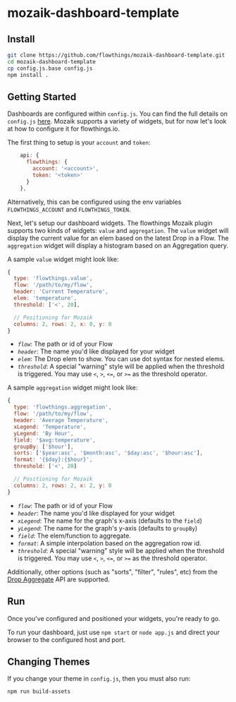 # mozaik-dashboard-template

## Install

```sh
git clone https://github.com/flowthings/mozaik-dashboard-template.git
cd mozaik-dashboard-template
cp config.js.base config.js
npm install .
```

## Getting Started

Dashboards are configured within `config.js`. You can find the full details on
`config.js` [here](http://mozaik.rocks/docs/config-file.html). Mozaik supports
a variety of widgets, but for now let's look at how to configure it for
flowthings.io.

The first thing to setup is your `account` and `token`:

```js
    api: {
      flowthings: {
        account: '<account>',
        token: '<token>'
      }
    },
```

Alternatively, this can be configured using the env variables `FLOWTHINGS_ACCOUNT`
and `FLOWTHINGS_TOKEN`.

Next, let's setup our dashboard widgets. The flowthings Mozaik plugin supports
two kinds of widgets: `value` and `aggregation`. The `value` widget will display
the current value for an elem based on the latest Drop in a Flow. The `aggregation`
widget will display a histogram based on an Aggregation query.

A sample `value` widget might look like:
```js
{
  type: 'flowthings.value',
  flow: '/path/to/my/flow',
  header: 'Current Temperature',
  elem: 'temperature',
  threshold: ['<', 20],

  // Positioning for Mozaik
  columns: 2, rows: 2, x: 0, y: 0
}
```

-   *`flow`*: The path or id of your Flow
-   *`header`*: The name you'd like displayed for your widget
-   *`elem`*: The Drop elem to show. You can use dot syntax for nested elems.
-   *`threshold`*: A special "warning" style will be applied when the threshold is triggered.
    You may use `<`, `>`, `<=`, or `>=` as the threshold operator.

A sample `aggregation` widget might look like:
```js
{
  type: 'flowthings.aggregation',
  flow: '/path/to/my/flow',
  header: 'Average Temperature',
  xLegend: 'Temperature',
  yLegend: 'By Hour',
  field: '$avg:temperature',
  groupBy: ['$hour'],
  sorts: ['$year:asc', '$month:asc', '$day:asc', '$hour:asc'],
  format: '{$day}:{$hour}',
  threshold: ['<', 20]

  // Positioning for Mozaik
  columns: 2, rows: 2, x: 2, y: 0
}
```

-   *`flow`*: The path or id of your Flow
-   *`header`*: The name you'd like displayed for your widget
-   *`xLegend`*: The name for the graph's x-axis (defaults to the `field`)
-   *`yLegend`*: The name for the graph's y-axis (defaults to `groupBy`)
-   *`field`*: The elem/function to aggregate.
-   *`format`*: A simple interpolation based on the aggregation row id.
-   *`threshold`*: A special "warning" style will be applied when the threshold is triggered.
    You may use `<`, `>`, `<=`, or `>=` as the threshold operator.

Additionally, other options (such as "sorts", "filter", "rules", etc) from the
[Drop Aggregate](https://flowthings.io/docs/flow-drop-aggregate) API are supported.

## Run

Once you've configured and positioned your widgets, you're ready to go.

To run your dashboard, just use `npm start` or `node app.js` and direct your
browser to the configured host and port.

## Changing Themes

If you change your theme in `config.js`, then you must also run:

```sh
npm run build-assets
```
